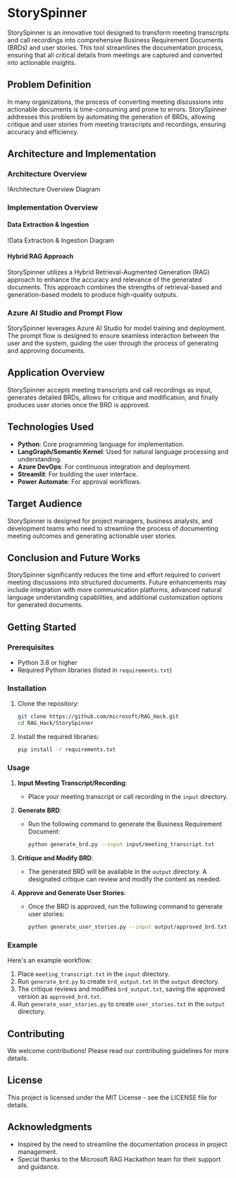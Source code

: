 # StorySpinner

StorySpinner is an innovative tool designed to transform meeting transcripts and call recordings into comprehensive Business Requirement Documents (BRDs) and user stories. This tool streamlines the documentation process, ensuring that all critical details from meetings are captured and converted into actionable insights.

## Problem Definition

In many organizations, the process of converting meeting discussions into actionable documents is time-consuming and prone to errors. StorySpinner addresses this problem by automating the generation of BRDs, allowing critique  and user stories from meeting transcripts and recordings, ensuring accuracy and efficiency.

## Architecture and Implementation

### Architecture Overview

!Architecture Overview Diagram

### Implementation Overview

#### Data Extraction & Ingestion

!Data Extraction & Ingestion Diagram

#### Hybrid RAG Approach

StorySpinner utilizes a Hybrid Retrieval-Augmented Generation (RAG) approach to enhance the accuracy and relevance of the generated documents. This approach combines the strengths of retrieval-based and generation-based models to produce high-quality outputs.

### Azure AI Studio and Prompt Flow

StorySpinner leverages Azure AI Studio for model training and deployment. The prompt flow is designed to ensure seamless interaction between the user and the system, guiding the user through the process of generating and approving documents.

## Application Overview

StorySpinner accepts meeting transcripts and call recordings as input, generates detailed BRDs, allows for critique and modification, and finally produces user stories once the BRD is approved.

## Technologies Used

- **Python**: Core programming language for implementation.
- **LangGraph/Semantic Kernel**: Used for natural language processing and understanding.
- **Azure DevOps**: For continuous integration and deployment.
- **Streamlit**: For building the user interface.
- **Power Automate**: For approval workflows.

## Target Audience

StorySpinner is designed for project managers, business analysts, and development teams who need to streamline the process of documenting meeting outcomes and generating actionable user stories.

## Conclusion and Future Works

StorySpinner significantly reduces the time and effort required to convert meeting discussions into structured documents. Future enhancements may include integration with more communication platforms, advanced natural language understanding capabilities, and additional customization options for generated documents.

## Getting Started

### Prerequisites

- Python 3.8 or higher
- Required Python libraries (listed in `requirements.txt`)

### Installation

1. Clone the repository:
    ```bash
    git clone https://github.com/microsoft/RAG_Hack.git
    cd RAG_Hack/StorySpinner
    ```

2. Install the required libraries:
    ```bash
    pip install -r requirements.txt
    ```

### Usage

1. **Input Meeting Transcript/Recording**:
    - Place your meeting transcript or call recording in the `input` directory.

2. **Generate BRD**:
    - Run the following command to generate the Business Requirement Document:
      ```bash
      python generate_brd.py --input input/meeting_transcript.txt
      ```

3. **Critique and Modify BRD**:
    - The generated BRD will be available in the `output` directory. A designated critique can review and modify the content as needed.

4. **Approve and Generate User Stories**:
    - Once the BRD is approved, run the following command to generate user stories:
      ```bash
      python generate_user_stories.py --input output/approved_brd.txt
      ```

### Example

Here's an example workflow:

1. Place `meeting_transcript.txt` in the `input` directory.
2. Run `generate_brd.py` to create `brd_output.txt` in the `output` directory.
3. The critique reviews and modifies `brd_output.txt`, saving the approved version as `approved_brd.txt`.
4. Run `generate_user_stories.py` to create `user_stories.txt` in the `output` directory.

## Contributing

We welcome contributions! Please read our contributing guidelines for more details.

## License

This project is licensed under the MIT License - see the LICENSE file for details.

## Acknowledgments

- Inspired by the need to streamline the documentation process in project management.
- Special thanks to the Microsoft RAG Hackathon team for their support and guidance.

